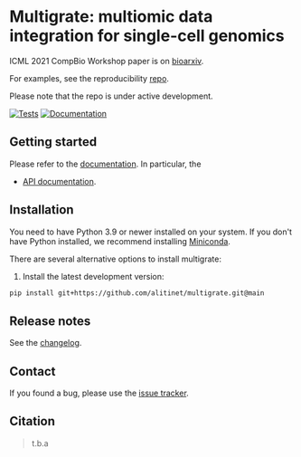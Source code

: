 # Multigrate: multiomic data integration for single-cell genomics

ICML 2021 CompBio Workshop paper is on [bioarxiv](https://www.biorxiv.org/content/10.1101/2022.03.16.484643v1).

For examples, see the reproducibility [repo](https://github.com/theislab/multigrate_reproducibility).

Please note that the repo is under active development.

[![Tests][badge-tests]][link-tests]
[![Documentation][badge-docs]][link-docs]

[badge-tests]: https://img.shields.io/github/workflow/status/alitinet/multigrate/Test/add-docs
[link-tests]: https://github.com/theislab/multigrate/actions/workflows/test.yaml
[badge-docs]: https://img.shields.io/readthedocs/multigrate

## Getting started

Please refer to the [documentation][link-docs]. In particular, the

-   [API documentation][link-api].

## Installation

You need to have Python 3.9 or newer installed on your system. If you don't have
Python installed, we recommend installing [Miniconda](https://docs.conda.io/en/latest/miniconda.html).

There are several alternative options to install multigrate:

<!--
1) Install the latest release of `multigrate` from `PyPI <https://pypi.org/project/multigrate/>`_:

```bash
pip install multigrate
```
-->

1. Install the latest development version:

```bash
pip install git+https://github.com/alitinet/multigrate.git@main
```

## Release notes

See the [changelog][changelog].

## Contact

If you found a bug, please use the [issue tracker][issue-tracker].

## Citation

> t.b.a

[issue-tracker]: https://github.com/alitinet/multigrate/issues
[changelog]: https://multigrate.readthedocs.io/en/latest/changelog.html
[link-docs]: https://multigrate.readthedocs.io
[link-api]: https://multigrate.readthedocs.io/en/latest/api.html
